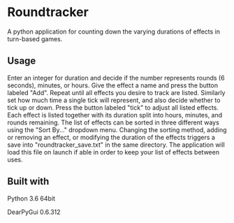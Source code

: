 # Roundtracker
A python application for counting down the varying durations of effects in turn-based games.

## Usage
Enter an integer for duration and decide if the number represents rounds (6 seconds), minutes, or hours. Give the effect a name and press the button labeled "Add". Repeat until all effects you desire to track are listed. Similarly set how much time a single tick will represent, and also decide whether to tick up or down. Press the button labeled "tick" to adjust all listed effects. Each effect is listed together with its duration split into hours, minutes, and rounds remaining. The list of effects can be sorted in three different ways using the "Sort By..." dropdown menu. Changing the sorting method, adding or removing an effect, or modifying the duration of the effects triggers a save into "roundtracker_save.txt" in the same directory. The application will load this file on launch if able in order to keep your list of effects between uses.


## Built with
Python 3.6 64bit

DearPyGui 0.6.312
